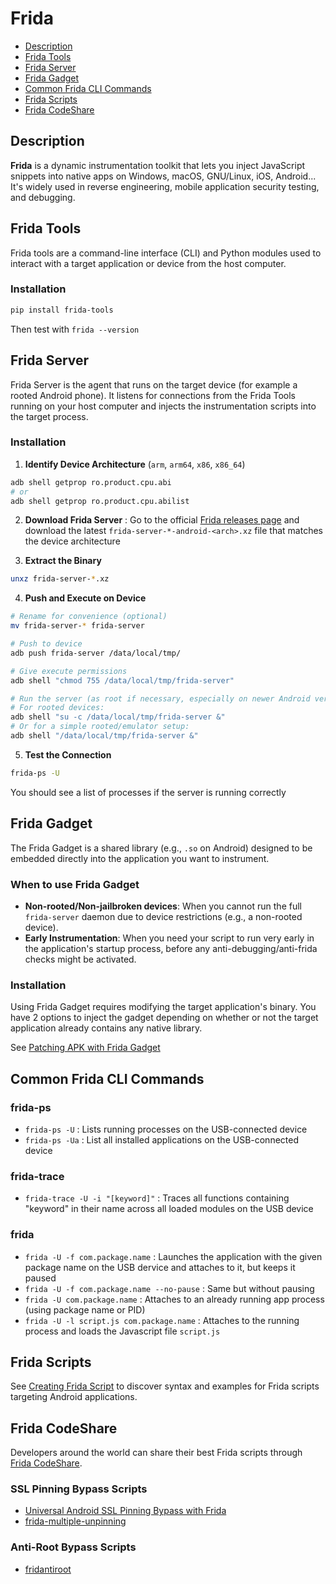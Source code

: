 # Frida
- [Description](#description)
- [Frida Tools](#frida-tools)
- [Frida Server](#frida-server)
- [Frida Gadget](#frida-gadget)
- [Common Frida CLI Commands](#common-frida-cli-commands)
- [Frida Scripts](#frida-scripts)
- [Frida CodeShare](#frida-codeshare)

## Description

**Frida** is a dynamic instrumentation toolkit that lets you inject JavaScript snippets into native apps on Windows, macOS, GNU/Linux, iOS, Android... It's widely used in reverse engineering, mobile application security testing, and debugging.

## Frida Tools

Frida tools are a command-line interface (CLI) and Python modules used to interact with a target application or device from the host computer.

### Installation

```sh
pip install frida-tools
```

Then test with `frida --version`

## Frida Server

Frida Server is the agent that runs on the target device (for example a rooted Android phone). It listens for connections from the Frida Tools running on your host computer and injects the instrumentation scripts into the target process.

### Installation

1. **Identify Device Architecture** (`arm`, `arm64`, `x86`, `x86_64`)

```sh
adb shell getprop ro.product.cpu.abi
# or
adb shell getprop ro.product.cpu.abilist
```

2. **Download Frida Server** : Go to the official [Frida releases page](https://github.com/frida/frida/releases) and download the latest `frida-server-*-android-<arch>.xz` file that matches the device architecture

3. **Extract the Binary**

```sh
unxz frida-server-*.xz
```

4. **Push and Execute on Device**

```sh
# Rename for convenience (optional)
mv frida-server-* frida-server

# Push to device
adb push frida-server /data/local/tmp/

# Give execute permissions
adb shell "chmod 755 /data/local/tmp/frida-server"

# Run the server (as root if necessary, especially on newer Android versions)
# For rooted devices:
adb shell "su -c /data/local/tmp/frida-server &"
# Or for a simple rooted/emulator setup:
adb shell "/data/local/tmp/frida-server &"
```

5. **Test the Connection**

```sh
frida-ps -U
```

You should see a list of processes if the server is running correctly

## Frida Gadget

The Frida Gadget is a shared library (e.g., `.so` on Android) designed to be embedded directly into the application you want to instrument.

### When to use Frida Gadget
- **Non-rooted/Non-jailbroken devices**: When you cannot run the full `frida-server` daemon due to device restrictions (e.g., a non-rooted device).
- **Early Instrumentation**: When you need your script to run very early in the application's startup process, before any anti-debugging/anti-frida checks might be activated.

### Installation

Using Frida Gadget requires modifying the target application's binary. You have 2 options to inject the gadget depending on whether or not the target application already contains any native library.

See [Patching APK with Frida Gadget](../guides/patching-apk-with-frida-gadget.md)

## Common Frida CLI Commands

### frida-ps

- `frida-ps -U` : Lists running processes on the USB-connected device
- `frida-ps -Ua` : List all installed applications on the USB-connected device

### frida-trace

- `frida-trace -U -i "[keyword]"` : Traces all functions containing "keyword" in their name across all loaded modules on the USB device

### frida

- `frida -U -f com.package.name` : Launches the application with the given package name on the USB dervice and attaches to it, but keeps it paused
- `frida -U -f com.package.name --no-pause` : Same but without pausing
- `frida -U com.package.name` : Attaches to an already running app process (using package name or PID)
- `frida -U -l script.js com.package.name` : Attaches to the running process and loads the Javascript file `script.js`

## Frida Scripts

See [Creating Frida Script](../guides/creating-custom-frida-script.md) to discover syntax and examples for Frida scripts targeting Android applications.

## Frida CodeShare

Developers around the world can share their best Frida scripts through [Frida CodeShare](https://codeshare.frida.re/).

### SSL Pinning Bypass Scripts
- [Universal Android SSL Pinning Bypass with Frida](https://codeshare.frida.re/@pcipolloni/universal-android-ssl-pinning-bypass-with-frida/)
- [frida-multiple-unpinning](https://codeshare.frida.re/@akabe1/frida-multiple-unpinning/)

### Anti-Root Bypass Scripts
- [fridantiroot](https://codeshare.frida.re/@dzonerzy/fridantiroot/)